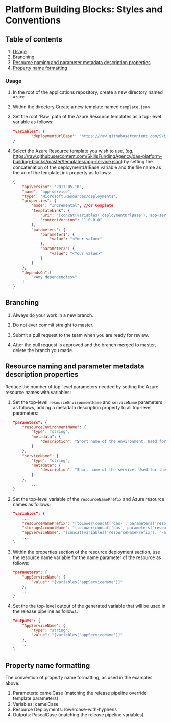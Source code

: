 # Platform Building Blocks: Styles and Conventions

## Table of contents
1. [Usage](#Usage)
2. [Branching](#Branching)
3. [Resource naming and parameter metadata description properties](#Resource-naming-and-parameter-metadata-description-properties)
4. [Property name formatting](#Property-name-formatting)

### Usage

1. In the root of the applications repository, create a new directory named `azure`

2. Within the directory Create a new template named `template.json`


2. Set the root 'Raw' path of the Azure Resource templates as a top-level variable as follows:

    ```json
    "variables": {
            "deploymentUrlBase": "https://raw.githubusercontent.com/SkillsFundingAgency/das-platform-building-blocks/master/templates/"
    }
    ```

3. Select the Azure Resource template you wish to use, (eg. https://raw.githubusercontent.com/SkillsFundingAgency/das-platform-building-blocks/master/templates/app-service.json) by setting the concatenation of the deploymentUrlBase variable and the file name as the uri of the templateLink property as follows:

    ```json
    {
        "apiVersion": "2017-05-10",
        "name": "app-service",
        "type": "Microsoft.Resources/deployments",
        "properties": {
            "mode": "Incremental", //or Complete
            "templateLink": {
                "uri": "[concat(variables('deploymentUrlBase'),'app-service.json')]",
                "contentVersion": "1.0.0.0"
            },
            "parameters": {
                "parameter1": {
                    "value": "<Your value>"
                },
                "parameter2": {
                    "value": "<Your value>"
                }
            }
        },
        "dependsOn":[
            "<Any dependencies>"
        ]
    }
    ```

## Branching

1. Always do your work in a new branch.

2. Do not ever commit straight to master.

3. Submit a pull request to the team when you are ready for review.

4. After the pull request is approved and the branch merged to master, delete the branch you made.

## Resource naming and parameter metadata description properties

Reduce the number of top-level parameters needed by setting the Azure resource names with variables:

1. Set the top-level ```resourceEnvironmentName``` and ```serviceName``` parameters as follows, adding a metadata description property to all top-level parameters:

    ```json
    "parameters": {
        "resourceEnvironmentName": {
            "type": "string",
            "metadata": {
                "description": "Short name of the environment. Used for the name of resources created."
            }
        },
        "serviceName": {
            "type": "string",
            "metadata": {
                "description": "Short name of the service. Used for the name of resources created."
            }
        },
            ...
    }
    ```

2. Set the top-level variable of the ```resourceNamePrefix``` and Azure resource names as follows:

    ```json
    "variables": {
        ...
        "resourceNamePrefix": "[toLower(concat('das-', parameters('resourceEnvironmentName'),'-', parameters('serviceName')))]",
        "storageAccountName": "[toLower(concat('das', parameters('resourceEnvironmentName'), parameters('serviceName'), 'str'))]",
        "appServiceName": "[concat(variables('resourceNamePrefix'), '-as')]",
        ...
    }
    ```
3. Within the properties section of the resource deployment section, use the resource name variable for the name parameter of the resource as follows:

    ```json
    "parameters": {
        "appServiceName": {
            "value": "[variables('appServiceName')]"
        },
        ...
    }
    ```
4. Set the the top-level output of the generated variable that will be used in the release pipeline as follows:

    ```json
    "outputs": {
        "AppServiceName": {
            "type": "string",
            "value": "[variables('appServiceName')]"
        },
        ...
    }
    ```
## Property name formatting

The convention of property name formatting, as used in the examples above:

1. Parameters: camelCase (matching the release pipeline override template parameters)
2. Variables: camelCase
3. Resource Deployments: lowercase-with-hyphens
4. Outputs: PascalCase (matching the release pipeline variables)
